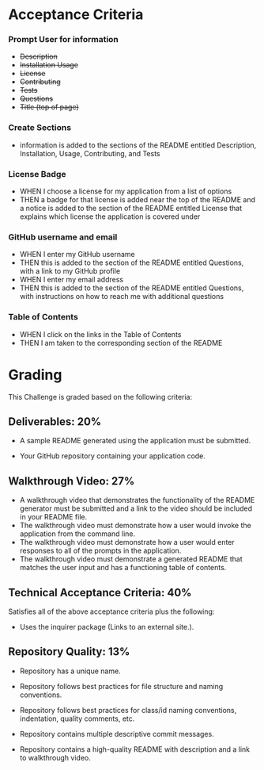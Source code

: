 # Acceptance Criteria

### Prompt User for information
- ~~Description~~
- ~~Installation Usage~~
- ~~License~~
- ~~Contributing~~
- ~~Tests~~
- ~~Questions~~
- ~~Title (top of page)~~

### Create Sections
- information is added to the sections of the README entitled Description, Installation, Usage, Contributing, and Tests

### License Badge
- WHEN I choose a license for my application from a list of options
- THEN a badge for that license is added near the top of the README and a notice is added to the section of the README entitled License that explains which license the application is covered under

### GitHub username and email
- WHEN I enter my GitHub username
- THEN this is added to the section of the README entitled Questions, with a link to my GitHub profile
- WHEN I enter my email address
- THEN this is added to the section of the README entitled Questions, with instructions on how to reach me with additional questions

### Table of Contents
- WHEN I click on the links in the Table of Contents
- THEN I am taken to the corresponding section of the README


# Grading 
This Challenge is graded based on the following criteria:

## Deliverables: 20%
- A sample README generated using the application must be submitted.

- Your GitHub repository containing your application code.

## Walkthrough Video: 27%
- A walkthrough video that demonstrates the functionality of the README generator must be submitted and a link to the video should be included in your README file.
- The walkthrough video must demonstrate how a user would invoke the application from the command line.
- The walkthrough video must demonstrate how a user would enter responses to all of the prompts in the application.
- The walkthrough video must demonstrate a generated README that matches the user input and has a functioning table of contents.

## Technical Acceptance Criteria: 40%
Satisfies all of the above acceptance criteria plus the following:

- Uses the inquirer package (Links to an external site.).

## Repository Quality: 13%
- Repository has a unique name.

- Repository follows best practices for file structure and naming conventions.

- Repository follows best practices for class/id naming conventions, indentation, quality comments, etc.

- Repository contains multiple descriptive commit messages.

- Repository contains a high-quality README with description and a link to walkthrough video.